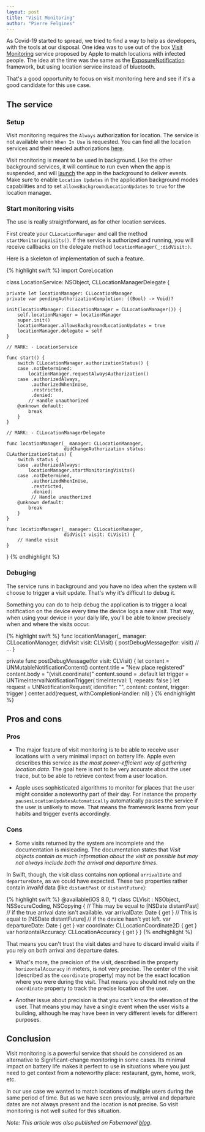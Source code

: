 ```yaml
---
layout: post
title: "Visit Monitoring"
author: "Pierre Felgines"
---
```


As Covid-19 started to spread, we tried to find a way to help as developers, with the tools at our disposal. One idea was to use out of the box [Visit Monitoring](https://developer.apple.com/documentation/corelocation/getting_the_user_s_location/using_the_visits_location_service) service proposed by Apple to match locations with infected people. The idea at the time was the same as the [ExposureNotification](https://developer.apple.com/documentation/exposurenotification) framework, but using location service instead of bluetooth.

That's a good opportunity to focus on visit monitoring here and see if it's a good candidate for this use case.

## The service

### Setup

Visit monitoring requires the `Always` authorization for location. The service is not available when `When In Use` is requested. You can find all the location services and their needed authorizations [here](https://developer.apple.com/documentation/corelocation/choosing_the_location_services_authorization_to_request#3376460).

Visit monitoring is meant to be used in background. Like the other background services, it will continue to run even when the app is suspended, and will [launch](https://developer.apple.com/documentation/corelocation/getting_the_user_s_location/handling_location_events_in_the_background#2865362) the app in the background to deliver events.
Make sure to enable `Location Updates` in the application background modes capabilities and to set `allowsBackgroundLocationUpdates` to `true` for the location manager.

### Start monitoring visits

The use is really straightforward, as for other location services.

First create your `CLLocationManager` and call the method `startMonitoringVisits()`. If the service is authorized and running, you will receive callbacks on the delegate method `locationManager(_:didVisit:)`.

Here is a skeleton of implementation of such a feature.

{% highlight swift %}
import CoreLocation

class LocationService: NSObject, CLLocationManagerDelegate {

    private let locationManager: CLLocationManager
    private var pendingAuthorizationCompletion: ((Bool) -> Void)?

    init(locationManager: CLLocationManager = CLLocationManager()) {
        self.locationManager = locationManager
        super.init()
        locationManager.allowsBackgroundLocationUpdates = true
        locationManager.delegate = self
    }

    // MARK: - LocationService

    func start() {
        switch CLLocationManager.authorizationStatus() {
        case .notDetermined:
            locationManager.requestAlwaysAuthorization()
        case .authorizedAlways,
             .authorizedWhenInUse,
             .restricted,
             .denied:
            // Handle unauthorized
        @unknown default:
            break
        }
    }

    // MARK: - CLLocationManagerDelegate

    func locationManager(_ manager: CLLocationManager,
                         didChangeAuthorization status: CLAuthorizationStatus) {
        switch status {
        case .authorizedAlways:
            locationManager.startMonitoringVisits()
        case .notDetermined,
             .authorizedWhenInUse,
             .restricted,
             .denied:
             // Handle unauthorized
        @unknown default:
            break
        }
    }

    func locationManager(_ manager: CLLocationManager,
                         didVisit visit: CLVisit) {
        // Handle visit
    }
}
{% endhighlight %}

### Debuging

The service runs in background and you have no idea when the system will choose to trigger a visit update. That's why it's difficult to debug it.

Something you can do to help debug the application is to trigger a local notification on the device every time the device logs a new visit. That way, when using your device in your daily life, you'll be able to know precisely when and where the visits occur.

{% highlight swift %}
func locationManager(_ manager: CLLocationManager, didVisit visit: CLVisit) {
    postDebugMessage(for: visit)
    // ...
}

private func postDebugMessage(for visit: CLVisit) {
    let content = UNMutableNotificationContent()
    content.title = "New place registered"
    content.body = "\(visit.coordinate)"
    content.sound = .default
    let trigger = UNTimeIntervalNotificationTrigger(
        timeInterval: 1,
        repeats: false
    )
    let request = UNNotificationRequest(
        identifier: "",
        content: content,
        trigger: trigger
    )
    center.add(request, withCompletionHandler: nil)
}
{% endhighlight %}

## Pros and cons

### Pros

- The major feature of visit monitoring is to be able to receive user locations with a very minimal impact on battery life. Apple even describes this service as _the most power-efficient way of gathering location data_. The goal here is not to be very accurate about the user trace, but to be able to retrieve context from a user location.

- Apple uses sophisticated algorithms to monitor for places that the user might consider a noteworthy part of their day. For instance the property `pausesLocationUpdatesAutomatically` automatically pauses the service if the user is unlikely to move. That means the framework learns from your habits and trigger events accordingly.

### Cons

- Some visits returned by the system are incomplete and the documentation is misleading. The documentation states that _Visit objects contain as much information about the visit as possible but may not always include both the arrival and departure times_.

In Swift, though, the visit class contains non optional `arrivalDate` and `departureDate`, as we could have expected. These two properties rather contain _invalid_ data (like `distantPast` or `distantFuture`):

{% highlight swift %}
@available(iOS 8.0, *)
class CLVisit : NSObject, NSSecureCoding, NSCopying {
    // This may be equal to [NSDate distantPast]
    // if the true arrival date isn't available.
    var arrivalDate: Date { get }
    // This is equal to [NSDate distantFuture]
    // if the device hasn't yet left.
    var departureDate: Date { get }
    var coordinate: CLLocationCoordinate2D { get }
    var horizontalAccuracy: CLLocationAccuracy { get }
}
{% endhighlight %}

That means you can't trust the visit dates and have to discard invalid visits if you rely on both arrival and departure dates.

- What's more, the precision of the visit, described in the property `horizontalAccuracy` in meters, is not very precise. The center of the visit (described as the `coordinate` property) may not be the exact location where you were during the visit. That means you should not rely on the `coordinate` property to  track the precise location of the user.

- Another issue about precision is that you can't know the elevation of the user. That means you may have a single event when the user visits a building, although he may have been in very different levels for different purposes.

## Conclusion

Visit monitoring is a powerful service that should be considered as an alternative to Significant-change monitoring in some cases. Its minimal impact on battery life makes it perfect to use in situations where you just need to get context from a noteworthy place: restaurant, gym, home, work, etc.

In our use case we wanted to match locations of multiple users during the same period of time. But as we have seen previously, arrival and departure dates are not always present and the location is not precise. So visit monitoring is not well suited for this situation.

_Note: This article was also published on Fabernovel [blog](https://www.fabernovel.com/en/engineering/visit-monitoring-ios)_.

